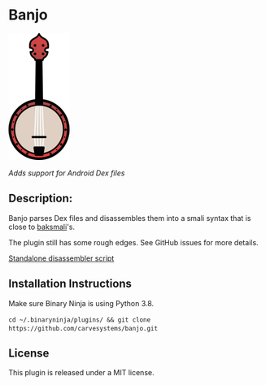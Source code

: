 # Banjo

![logo](banjo_small.png)

_Adds support for Android Dex files_

## Description:

Banjo parses Dex files and disassembles them into a smali syntax that is close to [baksmali](https://github.com/JesusFreke/smali)'s.

The plugin still has some rough edges. See GitHub issues for more details.

[Standalone disassembler script](disas_to_files.py)

## Installation Instructions

Make sure Binary Ninja is using Python 3.8.

`cd ~/.binaryninja/plugins/ && git clone https://github.com/carvesystems/banjo.git`

## License

This plugin is released under a MIT license.
